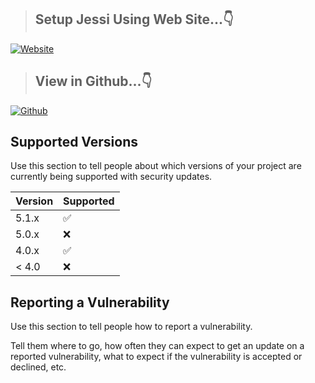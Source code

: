 > ## Setup Jessi Using Web Site...👇 

[![Website](https://img.shields.io/badge/Select-Website-white.svg)](https://whiteshadowofficial.github.io/body-html-1/)

> ## View in Github...👇

[![Github](https://img.shields.io/badge/Select-Github-white.svg)](https://github.com/whiteshadowofficial/Jessi-WhatsApp-Bot-MD)



## Supported Versions

Use this section to tell people about which versions of your project are
currently being supported with security updates.

| Version | Supported          |
| ------- | ------------------ |
| 5.1.x   | :white_check_mark: |
| 5.0.x   | :x:                |
| 4.0.x   | :white_check_mark: |
| < 4.0   | :x:                |

## Reporting a Vulnerability

Use this section to tell people how to report a vulnerability.

Tell them where to go, how often they can expect to get an update on a
reported vulnerability, what to expect if the vulnerability is accepted or
declined, etc.
